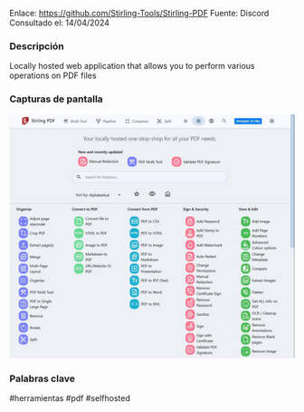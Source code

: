 Enlace: https://github.com/Stirling-Tools/Stirling-PDF
Fuente: Discord
Consultado el: 14/04/2024

### Descripción
Locally hosted web application that allows you to perform various operations on PDF files

### Capturas de pantalla
![stirling-home](https://github.com/Stirling-Tools/Stirling-PDF/raw/main/images/stirling-home.jpg)
### Palabras clave
#herramientas #pdf #selfhosted 